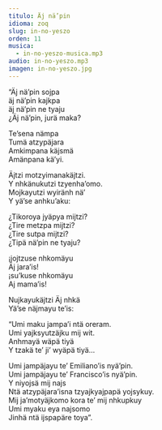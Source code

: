 ```yaml
---
titulo: Äj nä’pin
idioma: zoq
slug: in-no-yeszo
orden: 11
musica: 
  - in-no-yeszo-musica.mp3
audio: in-no-yeszo.mp3
imagen: in-no-yeszo.jpg
---
```


“Äj nä’pin sojpa<br>
äj nä’pin kajkpa<br>
äj nä’pin ne tyaju<br>
¿Äj nä’pin, jurä maka?<br>

Te’sena nämpa<br>
Tumä atzypäjara<br>
Amkimpana käjsmä<br>
Amänpana kä’yi.<br>

Äjtzi motzyimanakäjtzi.<br>
Y nhkänukutzi tzyenha’omo.<br>
Mojkayutzi wyiränh nä’<br>
Y yä’se anhku’aku:<br>

¿Tikoroya jyäpya mijtzi?<br>
¿Tire metzpa mijtzi?<br>
¿Tire sutpa mijtzi?<br>
¿Tipä nä’pin ne tyaju?<br>

¡jojtzuse nhkomäyu <br>
Äj jara’is!<br>
¡su’kuse nhkomäyu<br>
Aj mama’is!<br>

Nujkayukäjtzi
Äj nhkä<br>
Yä’se näjmayu te’is:<br>

“Umi maku jampa’i ntä oreram.<br>
Umi yajksyutzäjku mij wit.<br>
Anhmayä wäpä tiyä<br>
Y tzakä te’ ji’ wyäpä tiyä…<br>

Umi jampäjayu te’ Emiliano’is nyä’pin.<br>
Umi jampäjayu te’ Francisco’is nyä’pin.<br>
Y niyojsä mij najs<br>
Ntä atzypäjara’isna tzyajkyajpapä yojsykuy.<br>
Mij ja’motyäjkomo kora te’ mij nhkupkuy<br>
Umi myaku eya najsomo<br>
Jinhä ntä ijspapäre toya”.<br>

